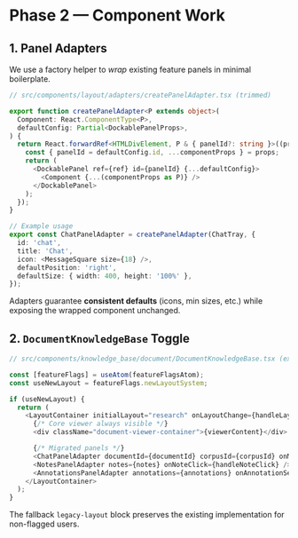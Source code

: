 # Phase 2 — Component Work

## 1. Panel Adapters

We use a factory helper to *wrap* existing feature panels in minimal boilerplate.

```typescript
// src/components/layout/adapters/createPanelAdapter.tsx (trimmed)

export function createPanelAdapter<P extends object>(
  Component: React.ComponentType<P>,
  defaultConfig: Partial<DockablePanelProps>,
) {
  return React.forwardRef<HTMLDivElement, P & { panelId?: string }>((props, ref) => {
    const { panelId = defaultConfig.id, ...componentProps } = props;
    return (
      <DockablePanel ref={ref} id={panelId} {...defaultConfig}>
        <Component {...(componentProps as P)} />
      </DockablePanel>
    );
  });
}

// Example usage
export const ChatPanelAdapter = createPanelAdapter(ChatTray, {
  id: 'chat',
  title: 'Chat',
  icon: <MessageSquare size={18} />,
  defaultPosition: 'right',
  defaultSize: { width: 400, height: '100%' },
});
```

Adapters guarantee **consistent defaults** (icons, min sizes, etc.) while exposing the wrapped component unchanged.

## 2. `DocumentKnowledgeBase` Toggle

```typescript
// src/components/knowledge_base/document/DocumentKnowledgeBase.tsx (excerpt)

const [featureFlags] = useAtom(featureFlagsAtom);
const useNewLayout = featureFlags.newLayoutSystem;

if (useNewLayout) {
  return (
    <LayoutContainer initialLayout="research" onLayoutChange={handleLayoutChange} enablePersistence>
      {/* Core viewer always visible */}
      <div className="document-viewer-container">{viewerContent}</div>

      {/* Migrated panels */}
      <ChatPanelAdapter documentId={documentId} corpusId={corpusId} onMessageSelect={handleMessageSelect} />
      <NotesPanelAdapter notes={notes} onNoteClick={handleNoteClick} />
      <AnnotationsPanelAdapter annotations={annotations} onAnnotationSelect={handleAnnotationSelect} />
    </LayoutContainer>
  );
}
```

The fallback `legacy-layout` block preserves the existing implementation for non-flagged users. 